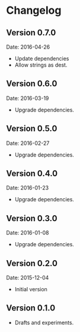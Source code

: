 # Changelog #

## Version 0.7.0 ##

Date: 2016-04-26

- Update dependencies
- Allow strings as dest.


## Version 0.6.0 ##

Date: 2016-03-19

- Upgrade dependencies.


## Version 0.5.0 ##

Date: 2016-02-27

- Upgrade dependencies.


## Version 0.4.0 ##

Date: 2016-01-23

- Upgrade dependencies.


## Version 0.3.0 ##

Date: 2016-01-08

- Upgrade dependencies.


## Version 0.2.0 ##

Date: 2015-12-04

- Initial version


## Version 0.1.0 ##

- Drafts and experiments.
